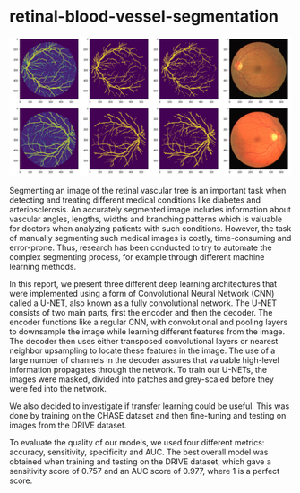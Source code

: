 # retinal-blood-vessel-segmentation

![Result example](2ResultSample.png)

Segmenting an image of the retinal vascular tree is an important task when detecting and treating different medical conditions like diabetes and arteriosclerosis. An accurately segmented image includes information about vascular angles, lengths, widths and branching patterns which is valuable for doctors when analyzing patients with such conditions. However, the task of manually segmenting such medical images is costly, time-consuming and error-prone. Thus, research has been conducted to try to automate the complex segmenting process, for example through different machine learning methods. 

In this report, we present three different deep learning architectures that were implemented using a form of Convolutional Neural Network (CNN) called a U-NET, also known as a fully convolutional network. The U-NET consists of two main parts, first the encoder and then the decoder. The encoder functions like a regular CNN, with convolutional and pooling layers to downsample the image while learning different features from the image. The decoder then uses either transposed convolutional layers or nearest neighbor upsampling to locate these features in the image. The use of a large number of channels in the decoder assures that valuable high-level information propagates through the network. To train our U-NETs, the images were masked, divided into patches and grey-scaled before they were fed into the network. 

We also decided to investigate if transfer learning could be useful. This was done by training on the CHASE dataset and then fine-tuning and testing on images from the DRIVE dataset. 

To evaluate the quality of our models, we used four different metrics: accuracy, sensitivity, specificity and AUC. The best overall model was obtained when training and testing on the DRIVE dataset, which gave a sensitivity score of 0.757 and an AUC score of 0.977, where 1 is a perfect score. 

